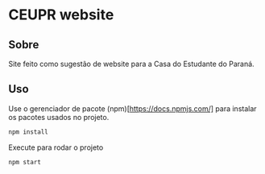 # CEUPR website

## Sobre

Site feito como sugestão de website para a Casa do Estudante do Paraná.

## Uso

Use o gerenciador de pacote (npm)[https://docs.npmjs.com/] para instalar os pacotes usados no projeto.

```bash
npm install
```

Execute para rodar o projeto

```bash
npm start
```
